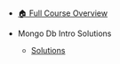 - [🏠 Full Course Overview](/README)


- Mongo Db Intro   Solutions
  - [Solutions](./Solutions.md "Solutions")
